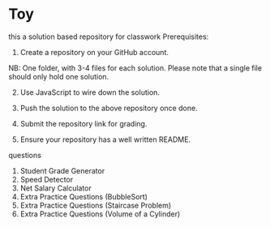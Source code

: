 # Toy
this a solution based repository for classwork
Prerequisites: 

1. Create a repository on your GitHub account. 

NB: One folder, with 3-4 files for each solution. Please note that a single file should only hold one solution.

2. Use JavaScript to wire down the solution.

3. Push the solution to the above repository once done.

4. Submit the repository link for grading.

5. Ensure your repository has a well written README.
 
 questions
1. Student Grade Generator
2. Speed Detector
3. Net Salary Calculator
4. Extra Practice Questions (BubbleSort)
5. Extra Practice Questions (Staircase Problem)
6. Extra Practice Questions (Volume of a Cylinder)
